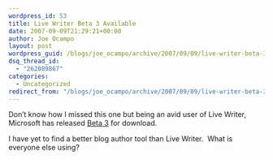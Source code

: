 ```yaml
---
wordpress_id: 53
title: Live Writer Beta 3 Available
date: 2007-09-09T21:29:21+00:00
author: Joe Ocampo
layout: post
wordpress_guid: /blogs/joe_ocampo/archive/2007/09/09/live-writer-beta-3-available.aspx
dsq_thread_id:
  - "262089867"
categories:
  - Uncategorized
redirect_from: "/blogs/joe_ocampo/archive/2007/09/09/live-writer-beta-3-available.aspx/"
---
```

Don&#8217;t know how I missed this one but being an avid user of&nbsp;Live Writer, Microsoft has released [Beta 3](http://windowslivewriter.spaces.live.com/blog/cns!D85741BB5E0BE8AA!1421.entry) for download.

I have yet to find a better blog author tool than Live Writer.&nbsp; What is everyone else using?